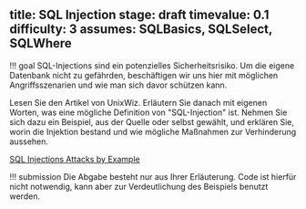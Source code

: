 title: SQL Injection
stage: draft
timevalue: 0.1
difficulty: 3
assumes: SQLBasics, SQLSelect, SQLWhere
---
!!! goal
    SQL-Injections sind ein potenzielles Sicherheitsrisiko. 
    Um die eigene Datenbank nicht zu gefährden, beschäftigen wir uns hier mit möglichen 
    Angriffsszenarien und wie man sich davor schützen kann.

Lesen Sie den Artikel von UnixWiz. 
Erläutern Sie danach mit eigenen Worten, was eine mögliche Definition von "SQL-Injection" ist. 
Nehmen Sie sich dazu ein Beispiel, aus der Quelle oder selbst gewählt, und erklären Sie, 
worin die Injektion bestand und wie mögliche Maßnahmen zur Verhinderung aussehen.

[SQL Injections Attacks by Example](http://unixwiz.net/techtips/sql-injection.html)

!!! submission
    Die Abgabe besteht nur aus Ihrer Erläuterung. 
    Code ist hierfür nicht notwendig, kann aber zur Verdeutlichung des Beispiels benutzt werden.
